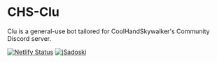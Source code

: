 # CHS-Clu

Clu is a general-use bot tailored for CoolHandSkywalker's Community Discord server.

[![Netlify Status](https://api.netlify.com/api/v1/badges/bcedcce0-ce54-4506-9f80-45b27dcb1d22/deploy-status)](https://app.netlify.com/sites/chs-discordbot/deploys) [![jSadoski](https://circleci.com/gh/jsadoski/CHS-Clu.svg?style=svg)](https://app.circleci.com/pipelines/github/jSadoski/CHS-Clu)
